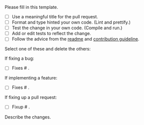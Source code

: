 Please fill in this template.

- [ ] Use a meaningful title for the pull request.
- [ ] Format and type hinted your own code. (Lint and prettify.)
- [ ] Test the change in your own code. (Compile and run.)
- [ ] Add or edit tests to reflect the change.
- [ ] Follow the advice from the [readme](https://github.com/mwit30-8/MVIS/blob/main/README.md#make-a-pull-request) and [contribution guideline](https://github.com/mwit30-8/MVIS/blob/main/CONTRIBUTING.md).

Select one of these and delete the others:

If fixing a bug:
- [ ] Fixes # <!-- Insert issue number. -->.

If implementing a feature:
- [ ] Fixes # <!-- Insert issue number. -->.

If fixing up a pull request:
- [ ] Fixup # <!-- Insert pull request number. -->.

Describe the changes.

<!-- Describe the changes. -->
